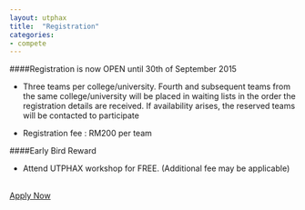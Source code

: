 ```yaml
---
layout: utphax
title:  "Registration"
categories:
- compete
---
```

####Registration is now OPEN until 30th of September 2015

* Three teams per college/university. Fourth and subsequent teams from the same college/university will be placed in waiting lists in the order the registration details are received. If availability arises, the reserved teams will be contacted to participate

* Registration fee : RM200 per team

####Early Bird Reward

* Attend UTPHAX workshop for FREE. (Additional fee may be applicable)


<p><br/><a href="{{ "/register/" | prepend: site.baseurl }}" class="btn btn-theme">Apply Now</a></p>
